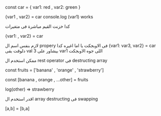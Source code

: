 
const car = {
var1: red , 
var2: green
}

{var1 , var2} = car
console.log (var1) works 

كدا خزنت القيم مباشرة فى متغيرات 

{var1: , var2} = car

لازم بنفس اسم ال propery فى الاوبجكت يا اما اغيره كدا 
{var1: var3, var2} = car
دلوقت بقى val 3 بيشاور على var1  اللى جوه الاوبجكت 

ممكن استخدم ال rest operator فى destructing array 

const fruits = ['banana' , 'orange' , 'strawberry']

const [banana , orange , ...other] = fruits

log(other) => strawberry 

اقدر استخدم ال array destructing فى swapping 

[a,b] = [b,a]





